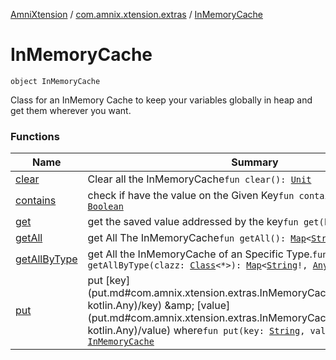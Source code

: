 [AmniXtension](../../index.md) / [com.amnix.xtension.extras](../index.md) / [InMemoryCache](./index.md)

# InMemoryCache

`object InMemoryCache`

Class for an InMemory Cache to keep your variables globally in heap and get them wherever you want.

### Functions

| Name | Summary |
|---|---|
| [clear](clear.md) | Clear all the InMemoryCache`fun clear(): `[`Unit`](https://kotlinlang.org/api/latest/jvm/stdlib/kotlin/-unit/index.html) |
| [contains](contains.md) | check if have the value on the Given Key`fun contains(key: `[`String`](https://kotlinlang.org/api/latest/jvm/stdlib/kotlin/-string/index.html)`): `[`Boolean`](https://kotlinlang.org/api/latest/jvm/stdlib/kotlin/-boolean/index.html) |
| [get](get.md) | get the saved value addressed by the key`fun get(key: `[`String`](https://kotlinlang.org/api/latest/jvm/stdlib/kotlin/-string/index.html)`): `[`Any`](https://kotlinlang.org/api/latest/jvm/stdlib/kotlin/-any/index.html)`?` |
| [getAll](get-all.md) | get All The InMemoryCache`fun getAll(): `[`Map`](https://kotlinlang.org/api/latest/jvm/stdlib/kotlin.collections/-map/index.html)`<`[`String`](https://kotlinlang.org/api/latest/jvm/stdlib/kotlin/-string/index.html)`!, `[`Any`](https://kotlinlang.org/api/latest/jvm/stdlib/kotlin/-any/index.html)`?>` |
| [getAllByType](get-all-by-type.md) | get All the InMemoryCache of an Specific Type.`fun getAllByType(clazz: `[`Class`](https://docs.oracle.com/javase/6/docs/api/java/lang/Class.html)`<*>): `[`Map`](https://kotlinlang.org/api/latest/jvm/stdlib/kotlin.collections/-map/index.html)`<`[`String`](https://kotlinlang.org/api/latest/jvm/stdlib/kotlin/-string/index.html)`!, `[`Any`](https://kotlinlang.org/api/latest/jvm/stdlib/kotlin/-any/index.html)`?>` |
| [put](put.md) | put [key](put.md#com.amnix.xtension.extras.InMemoryCache$put(kotlin.String, kotlin.Any)/key) &amp; [value](put.md#com.amnix.xtension.extras.InMemoryCache$put(kotlin.String, kotlin.Any)/value) where`fun put(key: `[`String`](https://kotlinlang.org/api/latest/jvm/stdlib/kotlin/-string/index.html)`, value: `[`Any`](https://kotlinlang.org/api/latest/jvm/stdlib/kotlin/-any/index.html)`?): `[`InMemoryCache`](./index.md) |
